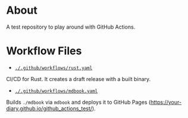 # About

A test repository to play around with GitHub Actions.

# Workflow Files

- [`./.github/workflows/rust.yaml`](./.github/workflows/rust.yaml)

CI/CD for Rust. It creates a draft release with a built binary.

- [`./.github/workflows/mdbook.yaml`](./.github/workflows/mdbook.yaml)

Builds `./mdbook` via `mdbook` and deploys it to GitHub Pages (https://your-diary.github.io/github_actions_test/).

<!-- vim: set spell: -->


